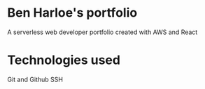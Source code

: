 # Ben Harloe's portfolio

A serverless web developer portfolio created with AWS and React

# Technologies used

Git and Github
SSH